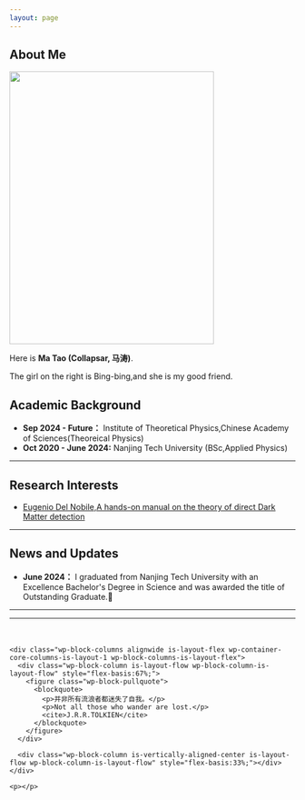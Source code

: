 ```yaml
---
layout: page
---
```


## About Me

 <img src="https://collapsar0615.github.io/images/wangbb.jpg" class="floatpic" width="360" height="480">

Here is **Ma Tao (Collapsar, 马涛)**.

The girl on the right is Bing-bing,and she is my good friend.





## Academic Background

- **Sep 2024 - Future：** Institute of Theoretical Physics,Chinese Academy of Sciences(Theoreical Physics)
- **Oct 2020 - June 2024:** Nanjing Tech University (BSc,Applied Physics)


---

## Research Interests


- [Eugenio Del Nobile,A hands-on manual on the theory
of direct Dark Matter detection](https://collapsar0615.github.io/mypaper/literature/2104.12785.pdf )



---

## News and Updates


- **June 2024：** I graduated from Nanjing Tech University with an Excellence Bachelor's Degree in Science and was awarded the title of Outstanding Graduate.🎉

---

---

<div class="wp-block-group alignfull">
  <div class="wp-block-group__inner-container is-layout-flow wp-block-group-is-layout-flow">
    <div style="height:20px;" aria-hidden="true" class="wp-block-spacer desktop-only"></div>

    <div class="wp-block-columns alignwide is-layout-flex wp-container-core-columns-is-layout-1 wp-block-columns-is-layout-flex">
      <div class="wp-block-column is-layout-flow wp-block-column-is-layout-flow" style="flex-basis:67%;">
        <figure class="wp-block-pullquote">
          <blockquote>
            <p>并非所有流浪者都迷失了自我。</p>
            <p>Not all those who wander are lost.</p>
            <cite>J.R.R.TOLKIEN</cite>
          </blockquote>
        </figure>
      </div>

      <div class="wp-block-column is-vertically-aligned-center is-layout-flow wp-block-column-is-layout-flow" style="flex-basis:33%;"></div>
    </div>

    <p></p>
  </div>
</div>

<div class="wp-block-group alignfull has-foreground-background-color has-background">
  <div class="wp-block-group__inner-container is-layout-flow wp-block-group-is-layout-flow">
    <div style="height:20px;" aria-hidden="true" class="wp-block-spacer"></div>
  </div>
</div>

